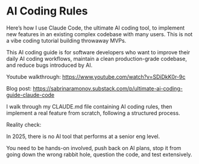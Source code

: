 # AI Coding Rules

Here’s how I use Claude Code, the ultimate AI coding tool, to implement new features in an existing complex codebase with many users. This is not a vibe coding tutorial building throwaway MVPs.

This AI coding guide is for software developers who want to improve their daily AI coding workflows, maintain a clean production-grade codebase, and reduce bugs introduced by AI.

Youtube walkthrough:
https://www.youtube.com/watch?v=SDiDkK0r-9c

Blog post:
https://sabrinaramonov.substack.com/p/ultimate-ai-coding-guide-claude-code

I walk through my CLAUDE.md file containing AI coding rules, then implement a real feature from scratch, following a structured process.

Reality check:

In 2025, there is no AI tool that performs at a senior eng level.

You need to be hands-on involved, push back on AI plans, stop it from going down the wrong rabbit hole, question the code, and test extensively.
